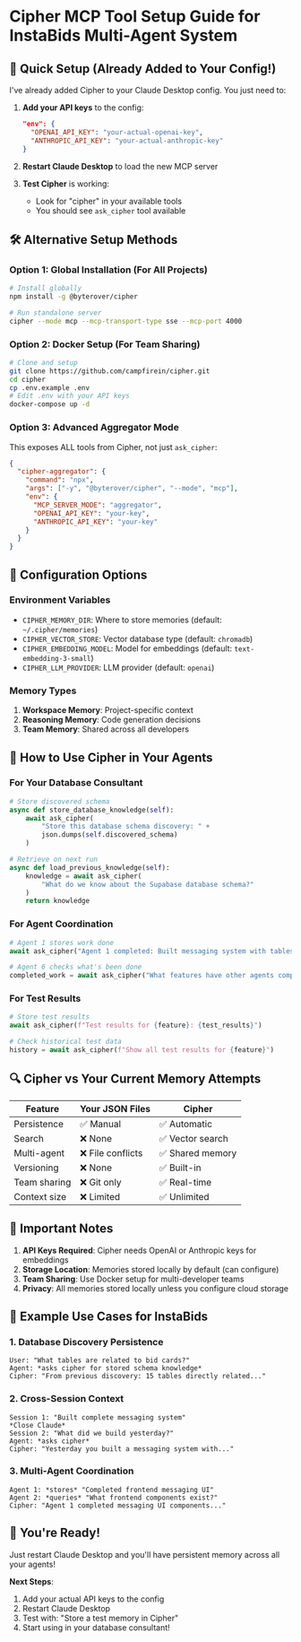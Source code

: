 # Cipher MCP Tool Setup Guide for InstaBids Multi-Agent System

## 🚀 Quick Setup (Already Added to Your Config!)

I've already added Cipher to your Claude Desktop config. You just need to:

1. **Add your API keys** to the config:
   ```json
   "env": {
     "OPENAI_API_KEY": "your-actual-openai-key",
     "ANTHROPIC_API_KEY": "your-actual-anthropic-key"
   }
   ```

2. **Restart Claude Desktop** to load the new MCP server

3. **Test Cipher** is working:
   - Look for "cipher" in your available tools
   - You should see `ask_cipher` tool available

## 🛠️ Alternative Setup Methods

### Option 1: Global Installation (For All Projects)
```bash
# Install globally
npm install -g @byterover/cipher

# Run standalone server
cipher --mode mcp --mcp-transport-type sse --mcp-port 4000
```

### Option 2: Docker Setup (For Team Sharing)
```bash
# Clone and setup
git clone https://github.com/campfirein/cipher.git
cd cipher
cp .env.example .env
# Edit .env with your API keys
docker-compose up -d
```

### Option 3: Advanced Aggregator Mode
This exposes ALL tools from Cipher, not just `ask_cipher`:

```json
{
  "cipher-aggregator": {
    "command": "npx",
    "args": ["-y", "@byterover/cipher", "--mode", "mcp"],
    "env": {
      "MCP_SERVER_MODE": "aggregator",
      "OPENAI_API_KEY": "your-key",
      "ANTHROPIC_API_KEY": "your-key"
    }
  }
}
```

## 🔧 Configuration Options

### Environment Variables
- `CIPHER_MEMORY_DIR`: Where to store memories (default: `~/.cipher/memories`)
- `CIPHER_VECTOR_STORE`: Vector database type (default: `chromadb`)
- `CIPHER_EMBEDDING_MODEL`: Model for embeddings (default: `text-embedding-3-small`)
- `CIPHER_LLM_PROVIDER`: LLM provider (default: `openai`)

### Memory Types
1. **Workspace Memory**: Project-specific context
2. **Reasoning Memory**: Code generation decisions
3. **Team Memory**: Shared across all developers

## 🎯 How to Use Cipher in Your Agents

### For Your Database Consultant
```python
# Store discovered schema
async def store_database_knowledge(self):
    await ask_cipher(
        "Store this database schema discovery: " + 
        json.dumps(self.discovered_schema)
    )

# Retrieve on next run
async def load_previous_knowledge(self):
    knowledge = await ask_cipher(
        "What do we know about the Supabase database schema?"
    )
    return knowledge
```

### For Agent Coordination
```python
# Agent 1 stores work done
await ask_cipher("Agent 1 completed: Built messaging system with tables X, Y, Z")

# Agent 6 checks what's been done
completed_work = await ask_cipher("What features have other agents completed?")
```

### For Test Results
```python
# Store test results
await ask_cipher(f"Test results for {feature}: {test_results}")

# Check historical test data
history = await ask_cipher(f"Show all test results for {feature}")
```

## 🔍 Cipher vs Your Current Memory Attempts

| Feature | Your JSON Files | Cipher |
|---------|----------------|---------|
| Persistence | ✅ Manual | ✅ Automatic |
| Search | ❌ None | ✅ Vector search |
| Multi-agent | ❌ File conflicts | ✅ Shared memory |
| Versioning | ❌ None | ✅ Built-in |
| Team sharing | ❌ Git only | ✅ Real-time |
| Context size | ❌ Limited | ✅ Unlimited |

## 🚨 Important Notes

1. **API Keys Required**: Cipher needs OpenAI or Anthropic keys for embeddings
2. **Storage Location**: Memories stored locally by default (can configure)
3. **Team Sharing**: Use Docker setup for multi-developer teams
4. **Privacy**: All memories stored locally unless you configure cloud storage

## 📝 Example Use Cases for InstaBids

### 1. Database Discovery Persistence
```
User: "What tables are related to bid cards?"
Agent: *asks cipher for stored schema knowledge*
Cipher: "From previous discovery: 15 tables directly related..."
```

### 2. Cross-Session Context
```
Session 1: "Built complete messaging system"
*Close Claude*
Session 2: "What did we build yesterday?"
Agent: *asks cipher*
Cipher: "Yesterday you built a messaging system with..."
```

### 3. Multi-Agent Coordination
```
Agent 1: *stores* "Completed frontend messaging UI"
Agent 2: *queries* "What frontend components exist?"
Cipher: "Agent 1 completed messaging UI components..."
```

## 🎉 You're Ready!

Just restart Claude Desktop and you'll have persistent memory across all your agents!

**Next Steps**:
1. Add your actual API keys to the config
2. Restart Claude Desktop
3. Test with: "Store a test memory in Cipher"
4. Start using in your database consultant!